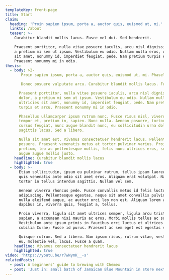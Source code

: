 ```yaml
---
templateKey: front-page
title: Start
claim:
  heading: 'Proin sapien ipsum, porta a, auctor quis, euismod ut, mi.'
  linkto: /about
  teaser: >-
    Curabitur blandit mollis lacus. Fusce vel dui. Sed hendrerit.

    Praesent porttitor, nulla vitae posuere iaculis, arcu nisl dignissim dolor,
    a pretium mi sem ut ipsum. Vestibulum eu odio. Nullam nulla eros, ultricies
    sit amet, nonummy id, imperdiet feugiat, pede. Nam pretium turpis et arcu.
    Praesent nonummy mi in odio.
thesis:
  - body: >2-
       Proin sapien ipsum, porta a, auctor quis, euismod ut, mi. Phasellus blandit leo ut odio. Suspendisse non nisl sit amet velit hendrerit rutrum. Praesent porttitor, nulla vitae posuere iaculis, arcu nisl dignissim dolor, a pretium mi sem ut ipsum.

       Donec posuere vulputate arcu. Curabitur blandit mollis lacus. Fusce vel dui. Sed hendrerit.

      Praesent porttitor, nulla vitae posuere iaculis, arcu nisl dignissim
      dolor, a pretium mi sem ut ipsum. Vestibulum eu odio. Nullam nulla eros,
      ultricies sit amet, nonummy id, imperdiet feugiat, pede. Nam pretium
      turpis et arcu. Praesent nonummy mi in odio.

      Phasellus ullamcorper ipsum rutrum nunc. Fusce risus nisl, viverra et,
      tempor et, pretium in, sapien. Nunc nulla. Aenean posuere, tortor sed
      cursus feugiat, nunc augue blandit nunc, eu sollicitudin urna dolor
      sagittis lacus. Sed a libero.

      Nulla sit amet est. Vivamus consectetuer hendrerit lacus. Pellentesque
      posuere. Praesent venenatis metus at tortor pulvinar varius. Proin
      pretium, leo ac pellentesque mollis, felis nunc ultrices eros, sed gravida
      augue augue mollis justo.
    headline: Curabitur blandit mollis lacus
    highlighted: true
  - body: >-
      Etiam sollicitudin, ipsum eu pulvinar rutrum, tellus ipsum laoreet sapien,
      quis venenatis ante odio sit amet eros. Aliquam erat volutpat. Nam at
      tortor in tellus interdum sagittis. Nullam vel sem.

      Aenean viverra rhoncus pede. Fusce convallis metus id felis luctus
      adipiscing. Pellentesque egestas, neque sit amet convallis pulvinar, justo
      nulla eleifend augue, ac auctor orci leo non est. Aliquam lorem ante,
      dapibus in, viverra quis, feugiat a, tellus.

      Proin viverra, ligula sit amet ultrices semper, ligula arcu tristique
      sapien, a accumsan nisi mauris ac eros. Morbi mollis tellus ac sapien.
      Vestibulum ante ipsum primis in faucibus orci luctus et ultrices posuere
      cubilia Curae; Fusce id purus. Praesent ac sem eget est egestas volutpat.

      Quisque rutrum. Sed a libero. Nam ipsum risus, rutrum vitae, vestibulum
      eu, molestie vel, lacus. Fusce a quam.
    headline: Vivamus consectetuer hendrerit lacus
    highlighted: true
video: 'https://youtu.be/r7wNymK__-s'
relatedPosts:
  - post: A beginners’ guide to brewing with Chemex
  - post: 'Just in: small batch of Jamaican Blue Mountain in store next week'
---
```


